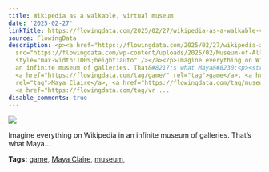 ```yaml
---
title: Wikipedia as a walkable, virtual museum
date: '2025-02-27'
linkTitle: https://flowingdata.com/2025/02/27/wikipedia-as-a-walkable-virtual-museum/
source: FlowingData
description: <p><a href="https://flowingdata.com/2025/02/27/wikipedia-as-a-walkable-virtual-museum/"><img
  src="https://flowingdata.com/wp-content/uploads/2025/02/Museum-of-All-Things-750x461.png"
  style="max-width:100%;height:auto" /></a></p>Imagine everything on Wikipedia in
  an infinite museum of galleries. That&#8217;s what Maya&#8230;<p><strong>Tags:</strong>
  <a href="https://flowingdata.com/tag/game/" rel="tag">game</a>, <a href="https://flowingdata.com/tag/maya-claire/"
  rel="tag">Maya Claire</a>, <a href="https://flowingdata.com/tag/museum/" rel="tag">museum</a>,
  <a href="https://flowingdata.com/tag/vr ...
disable_comments: true
---
```

<p><a href="https://flowingdata.com/2025/02/27/wikipedia-as-a-walkable-virtual-museum/"><img src="https://flowingdata.com/wp-content/uploads/2025/02/Museum-of-All-Things-750x461.png" style="max-width:100%;height:auto" /></a></p>Imagine everything on Wikipedia in an infinite museum of galleries. That&#8217;s what Maya&#8230;<p><strong>Tags:</strong> <a href="https://flowingdata.com/tag/game/" rel="tag">game</a>, <a href="https://flowingdata.com/tag/maya-claire/" rel="tag">Maya Claire</a>, <a href="https://flowingdata.com/tag/museum/" rel="tag">museum</a>, <a href="https://flowingdata.com/tag/vr ...